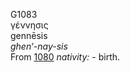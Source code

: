<body>
  <p>G1083<br>  γέννησις  <br> gennēsis  <br><i>ghen‘-nay-sis </i><br>From <a href="g1080.htm">1080</a>  <i>nativity:</i> - birth.<br></p>
 </body>